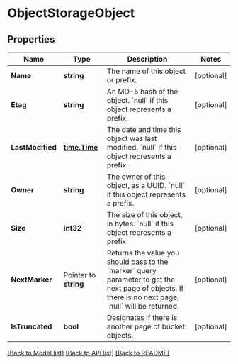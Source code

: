 # ObjectStorageObject

## Properties

Name | Type | Description | Notes
------------ | ------------- | ------------- | -------------
**Name** | **string** | The name of this object or prefix.  | [optional] 
**Etag** | **string** | An MD-5 hash of the object. &#x60;null&#x60; if this object represents a prefix.  | [optional] 
**LastModified** | [**time.Time**](time.Time.md) | The date and time this object was last modified. &#x60;null&#x60; if this object represents a prefix.  | [optional] 
**Owner** | **string** | The owner of this object, as a UUID. &#x60;null&#x60; if this object represents a prefix.  | [optional] 
**Size** | **int32** | The size of this object, in bytes. &#x60;null&#x60; if this object represents a prefix.  | [optional] 
**NextMarker** | Pointer to **string** | Returns the value you should pass to the &#x60;marker&#x60; query parameter to get the next page of objects. If there is no next page, &#x60;null&#x60; will be returned.  | [optional] 
**IsTruncated** | **bool** | Designates if there is another page of bucket objects. | [optional] 

[[Back to Model list]](../README.md#documentation-for-models) [[Back to API list]](../README.md#documentation-for-api-endpoints) [[Back to README]](../README.md)


